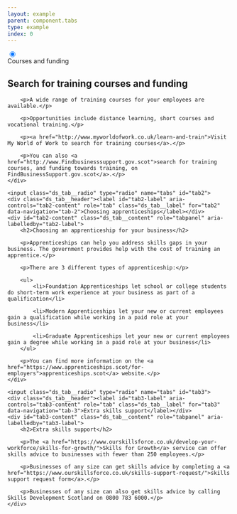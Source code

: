 ```yaml
---
layout: example
parent: component.tabs
type: example
index: 0
---
```


<div class="ds_tab-container  ds_tab-container--3" data-module="ds-tabs">
    <input class="ds_tab__radio" type="radio" checked name="tabs" id="tab1">
    <div class="ds_tab__header"><label id="tab1-label" aria-controls="tab1-content" role="tab" class="ds_tab__label" for="tab1" data-navigation="tab-1">Courses and funding</label></div>
    <div id="tab1-content" class="ds_tab__content" role="tabpanel" aria-labelledby="tab1-label">
        <h2>Search for training courses and funding</h2>

        <p>A wide range of training courses for your employees are available.</p>

        <p>Opportunities include distance learning, short courses and vocational training.</p>

        <p><a href="http://www.myworldofwork.co.uk/learn-and-train">Visit My World of Work to search for training courses</a>.</p>

        <p>You can also <a href="http://www.Findbusinesssupport.gov.scot">search for training courses, and funding towards training, on FindBusinessSupport.gov.scot</a>.</p>
    </div>

    <input class="ds_tab__radio" type="radio" name="tabs" id="tab2">
    <div class="ds_tab__header"><label id="tab2-label" aria-controls="tab2-content" role="tab" class="ds_tab__label" for="tab2" data-navigation="tab-2">Choosing apprenticeships</label></div>
    <div id="tab2-content" class="ds_tab__content" role="tabpanel" aria-labelledby="tab2-label">
        <h2>Choosing an apprenticeship for your business</h2>

        <p>Apprenticeships can help you address skills gaps in your business. The government provides help with the cost of training an apprentice.</p>

        <p>There are 3 different types of apprenticeship:</p>

        <ul>
            <li>Foundation Apprenticeships let school or college students do short-term work experience at your business as part of a qualification</li>

            <li>Modern Apprenticeships let your new or current employees gain a qualification while working in a paid role at your business</li>

            <li>Graduate Apprenticeships let your new or current employees gain a degree while working in a paid role at your business</li>
        </ul>

        <p>You can find more information on the <a href="https://www.apprenticeships.scot/for-employers">apprenticeships.scot</a> website.</p>
    </div>

    <input class="ds_tab__radio" type="radio" name="tabs" id="tab3">
    <div class="ds_tab__header"><label id="tab3-label" aria-controls="tab3-content" role="tab" class="ds_tab__label" for="tab3" data-navigation="tab-3">Extra skills support</label></div>
    <div id="tab3-content" class="ds_tab__content" role="tabpanel" aria-labelledby="tab3-label">
        <h2>Extra skills support</h2>

        <p>The <a href="https://www.ourskillsforce.co.uk/develop-your-workforce/skills-for-growth/">Skills for Growth</a> service can offer skills advice to businesses with fewer than 250 employees.</p>

        <p>Businesses of any size can get skills advice by completing a <a href="https://www.ourskillsforce.co.uk/skills-support-request/">skills support request form</a>.</p>

        <p>Businesses of any size can also get skills advice by calling Skills Development Scotland on 0800 783 6000.</p>
    </div>
</div>
